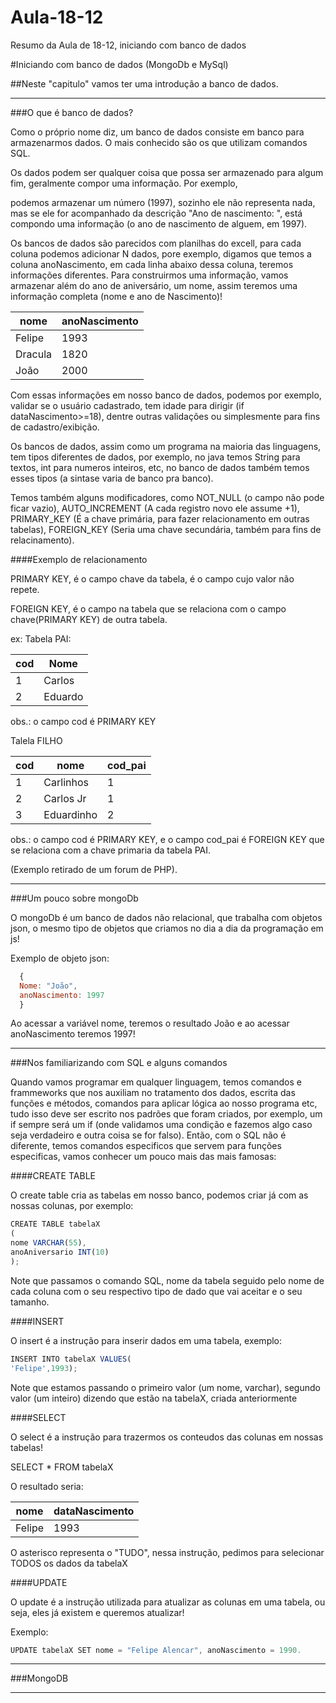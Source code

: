 # Aula-18-12
Resumo da Aula de 18-12, iniciando com banco de dados

#Iniciando com banco de dados (MongoDb e MySql)

##Neste "capitulo" vamos ter uma introdução a banco de dados.

------------------------------------------------------------------------------------------------------------------------------------------

###O que é banco de dados?

Como o próprio nome diz, um banco de dados consiste em banco para armazenarmos dados.
O mais conhecido são os que utilizam comandos SQL.

Os dados podem ser qualquer coisa que possa ser armazenado para algum fim, geralmente compor uma informação. Por exemplo,

podemos armazenar um número (1997), sozinho ele não representa nada, mas se ele for acompanhado da descrição "Ano de nascimento: ", está
compondo uma informação (o ano de nascimento de alguem, em 1997).

Os bancos de dados são parecidos com planilhas do excell, para cada coluna podemos adicionar N dados, pore exemplo, digamos que temos
a coluna anoNascimento, em cada linha abaixo dessa coluna, teremos informações diferentes. Para construirmos uma informação, vamos 
armazenar além do ano de aniversário, um nome, assim teremos uma informação completa (nome e ano de Nascimento)!

| nome | anoNascimento |
|------|-----------------|
| Felipe | 1993 |
|Dracula| 1820 |
|João|2000|

Com essas informações em nosso banco de dados, podemos por exemplo, validar se o usuário cadastrado, tem idade para 
dirigir (if dataNascimento>=18), dentre outras validações ou simplesmente para fins de cadastro/exibição.

Os bancos de dados, assim como um programa na maioria das linguagens, tem tipos diferentes de dados, por exemplo, no java temos
String para textos, int para numeros inteiros, etc, no banco de dados também temos esses tipos (a sintase varia de banco pra banco).

Temos também alguns modificadores, como NOT_NULL (o campo não pode ficar vazio), AUTO_INCREMENT (A cada registro novo ele assume +1),
PRIMARY_KEY (É a chave primária, para fazer relacionamento em outras tabelas), FOREIGN_KEY (Seria uma chave secundária, também
para fins de relacinamento).

####Exemplo de relacionamento

PRIMARY KEY, é o campo chave da tabela, é o campo cujo valor não repete.

FOREIGN KEY, é o campo na tabela que se relaciona com o campo chave(PRIMARY KEY) de outra tabela.

ex:
Tabela PAI:


|cod|Nome|
|---|----|
|1 | Carlos|
|2 | Eduardo|


obs.: o campo cod é PRIMARY KEY

Talela FILHO


|cod | nome | cod_pai|
|----|------|--------|
|1 | Carlinhos | 1|
|2 | Carlos Jr | 1|
|3 | Eduardinho | 2|

obs.: o campo cod é PRIMARY KEY, e o campo cod_pai é FOREIGN KEY que se relaciona com a chave primaria da tabela PAI.

(Exemplo retirado de um forum de PHP).

------------------------------------------------------------------------------------------------------------------------------------------
###Um pouco sobre mongoDb

O mongoDb é um banco de dados não relacional, que trabalha com objetos json, o mesmo tipo de objetos que criamos no dia a dia da 
programação em js!

Exemplo de objeto json:

```javascript
  {
  Nome: "João",
  anoNascimento: 1997
  }
  ```
  Ao acessar a variável nome, teremos o resultado João e ao acessar anoNascimento teremos 1997!
  

------------------------------------------------------------------------------------------------------------------------------------------
###Nos familiarizando com SQL e alguns comandos

Quando vamos programar em qualquer linguagem, temos comandos e frammeworks que nos auxiliam  no tratamento dos dados, escrita das
funções e métodos, comandos para aplicar lógica ao nosso programa etc, tudo isso deve ser escrito nos padrões que foram criados,
por exemplo, um if sempre será um if (onde validamos uma condição e fazemos algo caso seja verdadeiro e outra coisa se for falso).
Então, com o SQL não é diferente, temos comandos especificos que servem para funções especificas, vamos conhecer um pouco mais das mais
famosas:

####CREATE TABLE

O create table cria as tabelas em nosso banco, podemos criar já com as nossas colunas, por exemplo:

```javascript
CREATE TABLE tabelaX
(
nome VARCHAR(55),
anoAniversario INT(10)
);
```

Note que passamos o comando SQL, nome da tabela seguido pelo nome de cada coluna com o seu respectivo tipo de dado que vai aceitar e o
seu tamanho.

####INSERT

O insert é a instrução para inserir dados em uma tabela, exemplo:

```javascript
INSERT INTO tabelaX VALUES(
'Felipe',1993);
```
Note que estamos passando o primeiro valor (um nome, varchar), segundo valor (um inteiro) dizendo que estão na tabelaX, criada 
anteriormente


####SELECT

O select é a instrução para trazermos os conteudos das colunas em nossas tabelas!

SELECT * FROM tabelaX

O resultado seria:

| nome | dataNascimento |
|------|-----------------|
| Felipe | 1993 |

O asterisco representa o "TUDO", nessa instrução, pedimos para selecionar TODOS os dados da tabelaX

####UPDATE

O update é a instrução utilizada para atualizar as colunas em uma tabela, ou seja, eles já existem e queremos atualizar!

Exemplo:
```javascript
UPDATE tabelaX SET nome = "Felipe Alencar", anoNascimento = 1990.
```

------------------------------------------------------------------------------------------------------------------------------------------

###MongoDB


------------------------------------------------------------------------------------------------------------------------------------------

